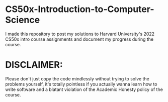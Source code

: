 # CS50x-Introduction-to-Computer-Science

I made this repository to post my solutions to Harvard University's 2022 CS50x intro course assignments and document my progress during the course.

# DISCLAIMER:
Please don't just copy the code mindlessly without trying to solve the problems yourself, it's totally pointless if you actually wanna learn how to write software and a blatant violation of the Academic Honesty policy of the course.
